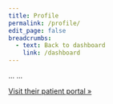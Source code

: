 ```yaml
---
title: Profile
permalink: /profile/
edit_page: false
breadcrumbs:
  - text: Back to dashboard
    link: /dashboard
---
```


<span id="view-status">...</span>
<span id="download-status">...</span>

<a id="portal-url" href="">Visit their patient portal »</a>
